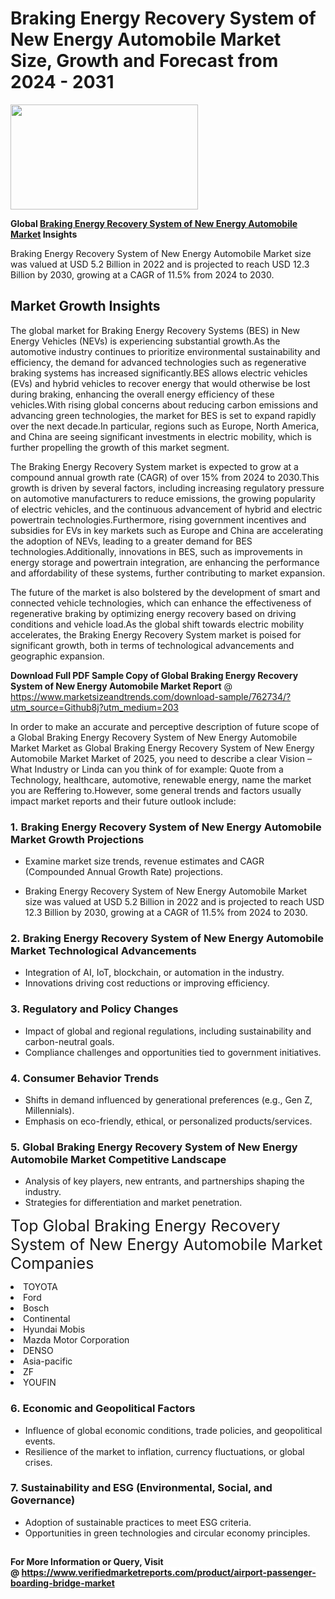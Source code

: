<H1>Braking Energy Recovery System of New Energy Automobile Market Size, Growth and Forecast from 2024 - 2031</H1><img class="aligncenter size-medium wp-image-584254" src="https://thirdeyenews.in/wp-content/uploads/2024/09/Global-Market-Research-300x168.jpeg" alt="" width="300" height="168" /><p><strong>Global&nbsp;<a href="https://www.marketsizeandtrends.com/download-sample/762734/?utm_source=Github8j?utm_medium=203">Braking Energy Recovery System of New Energy Automobile Market</a> Insights</strong></p><p>Braking Energy Recovery System of New Energy Automobile Market size was valued at USD 5.2 Billion in 2022 and is projected to reach USD 12.3 Billion by 2030, growing at a CAGR of 11.5% from 2024 to 2030.</p><p><h2>Market Growth Insights</h2> <p>The global market for Braking Energy Recovery Systems (BES) in New Energy Vehicles (NEVs) is experiencing substantial growth.As the automotive industry continues to prioritize environmental sustainability and efficiency, the demand for advanced technologies such as regenerative braking systems has increased significantly.BES allows electric vehicles (EVs) and hybrid vehicles to recover energy that would otherwise be lost during braking, enhancing the overall energy efficiency of these vehicles.With rising global concerns about reducing carbon emissions and advancing green technologies, the market for BES is set to expand rapidly over the next decade.In particular, regions such as Europe, North America, and China are seeing significant investments in electric mobility, which is further propelling the growth of this market segment.</p> <p>The Braking Energy Recovery System market is expected to grow at a compound annual growth rate (CAGR) of over 15% from 2024 to 2030.This growth is driven by several factors, including increasing regulatory pressure on automotive manufacturers to reduce emissions, the growing popularity of electric vehicles, and the continuous advancement of hybrid and electric powertrain technologies.Furthermore, rising government incentives and subsidies for EVs in key markets such as Europe and China are accelerating the adoption of NEVs, leading to a greater demand for BES technologies.Additionally, innovations in BES, such as improvements in energy storage and powertrain integration, are enhancing the performance and affordability of these systems, further contributing to market expansion.</p> <p>The future of the market is also bolstered by the development of smart and connected vehicle technologies, which can enhance the effectiveness of regenerative braking by optimizing energy recovery based on driving conditions and vehicle load.As the global shift towards electric mobility accelerates, the Braking Energy Recovery System market is poised for significant growth, both in terms of technological advancements and geographic expansion.</p> <p><span class=""><strong>Download Full PDF Sample Copy of Global Braking Energy Recovery System of New Energy Automobile Market Report</strong> @ <a href="https://www.marketsizeandtrends.com/download-sample/762734/?utm_source=Github8j?utm_medium=203" target="_blank">https://www.marketsizeandtrends.com/download-sample/762734/?utm_source=Github8j?utm_medium=203</a></span></p><p>In order to make an accurate and perceptive description of future scope of a Global&nbsp;Braking Energy Recovery System of New Energy Automobile Market Market as Global&nbsp;Braking Energy Recovery System of New Energy Automobile Market Market of 2025, you need to describe a clear Vision &ndash; What Industry or Linda can you think of for example: Quote from a Technology, healthcare, automotive, renewable energy, name the market you are Reffering to.However, some general trends and factors usually impact market reports and their future outlook include:</p><h3>1.&nbsp;<strong>Braking Energy Recovery System of New Energy Automobile Market Growth Projections</strong></h3><ul><li>Examine market size trends, revenue estimates and CAGR (Compounded Annual Growth Rate) projections.</li><li><p>Braking Energy Recovery System of New Energy Automobile Market size was valued at USD 5.2 Billion in 2022 and is projected to reach USD 12.3 Billion by 2030, growing at a CAGR of 11.5% from 2024 to 2030.</p></li></ul><h3>2.&nbsp;<strong>Braking Energy Recovery System of New Energy Automobile Market Technological Advancements</strong></h3><ul><li>Integration of AI, IoT, blockchain, or automation in the industry.</li><li>Innovations driving cost reductions or improving efficiency.</li></ul><h3>3.&nbsp;<strong>Regulatory and Policy Changes</strong></h3><ul><li>Impact of global and regional regulations, including sustainability and carbon-neutral goals.</li><li>Compliance challenges and opportunities tied to government initiatives.</li></ul><h3>4.&nbsp;<strong>Consumer Behavior Trends</strong></h3><ul><li>Shifts in demand influenced by generational preferences (e.g., Gen Z, Millennials).</li><li>Emphasis on eco-friendly, ethical, or personalized products/services.</li></ul><h3>5.&nbsp;<strong>Global Braking Energy Recovery System of New Energy Automobile Market Competitive Landscape</strong></h3><ul><li>Analysis of key players, new entrants, and partnerships shaping the industry.</li><li>Strategies for differentiation and market penetration.</li></ul><p data-pm-slice="1 1 []"><span style="color: inherit; font-family: inherit; font-size: 25px;">Top Global Braking Energy Recovery System of New Energy Automobile Market Companies</span></p><div class="" data-test-id=""><p><li>TOYOTA</li><li> Ford</li><li> Bosch</li><li> Continental</li><li> Hyundai Mobis</li><li> Mazda Motor Corporation</li><li> DENSO</li><li> Asia-pacific</li><li> ZF</li><li> YOUFIN</li></p></div><h3>6.&nbsp;<strong>Economic and Geopolitical Factors</strong></h3><ul><li>Influence of global economic conditions, trade policies, and geopolitical events.</li><li>Resilience of the market to inflation, currency fluctuations, or global crises.</li></ul><h3>7.&nbsp;<strong>Sustainability and ESG (Environmental, Social, and Governance)</strong></h3><ul><li>Adoption of sustainable practices to meet ESG criteria.</li><li>Opportunities in green technologies and circular economy principles.</li></ul><h2><strong style="font-size: 14px;">For More Information or Query, Visit @&nbsp;</strong><a style="background-color: #ffffff; font-size: 14px;" href="https://www.marketsizeandtrends.com/report/braking-energy-recovery-system-of-new-energy-automobile-market/" target="_blank">https://www.verifiedmarketreports.com/product/airport-passenger-boarding-bridge-market</a></h2>